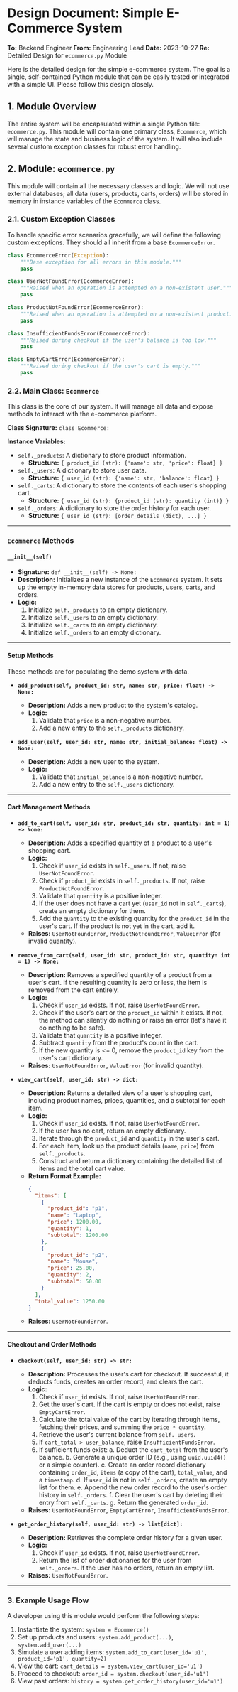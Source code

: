 # Design Document: Simple E-Commerce System

**To:** Backend Engineer
**From:** Engineering Lead
**Date:** 2023-10-27
**Re:** Detailed Design for `ecommerce.py` Module

Here is the detailed design for the simple e-commerce system. The goal is a single, self-contained Python module that can be easily tested or integrated with a simple UI. Please follow this design closely.

## 1. Module Overview

The entire system will be encapsulated within a single Python file: `ecommerce.py`. This module will contain one primary class, `Ecommerce`, which will manage the state and business logic of the system. It will also include several custom exception classes for robust error handling.

## 2. Module: `ecommerce.py`

This module will contain all the necessary classes and logic. We will not use external databases; all data (users, products, carts, orders) will be stored in memory in instance variables of the `Ecommerce` class.

### 2.1. Custom Exception Classes

To handle specific error scenarios gracefully, we will define the following custom exceptions. They should all inherit from a base `EcommerceError`.

```python
class EcommerceError(Exception):
    """Base exception for all errors in this module."""
    pass

class UserNotFoundError(EcommerceError):
    """Raised when an operation is attempted on a non-existent user."""
    pass

class ProductNotFoundError(EcommerceError):
    """Raised when an operation is attempted on a non-existent product."""
    pass

class InsufficientFundsError(EcommerceError):
    """Raised during checkout if the user's balance is too low."""
    pass

class EmptyCartError(EcommerceError):
    """Raised during checkout if the user's cart is empty."""
    pass
```

### 2.2. Main Class: `Ecommerce`

This class is the core of our system. It will manage all data and expose methods to interact with the e-commerce platform.

**Class Signature:**
`class Ecommerce:`

**Instance Variables:**

*   `self._products`: A dictionary to store product information.
    *   **Structure:** `{ product_id (str): {'name': str, 'price': float} }`
*   `self._users`: A dictionary to store user data.
    *   **Structure:** `{ user_id (str): {'name': str, 'balance': float} }`
*   `self._carts`: A dictionary to store the contents of each user's shopping cart.
    *   **Structure:** `{ user_id (str): {product_id (str): quantity (int)} }`
*   `self._orders`: A dictionary to store the order history for each user.
    *   **Structure:** `{ user_id (str): [order_details (dict), ...] }`

---

### `Ecommerce` Methods

#### `__init__(self)`

*   **Signature:** `def __init__(self) -> None:`
*   **Description:** Initializes a new instance of the `Ecommerce` system. It sets up the empty in-memory data stores for products, users, carts, and orders.
*   **Logic:**
    1.  Initialize `self._products` to an empty dictionary.
    2.  Initialize `self._users` to an empty dictionary.
    3.  Initialize `self._carts` to an empty dictionary.
    4.  Initialize `self._orders` to an empty dictionary.

---

#### Setup Methods

These methods are for populating the demo system with data.

*   **`add_product(self, product_id: str, name: str, price: float) -> None:`**
    *   **Description:** Adds a new product to the system's catalog.
    *   **Logic:**
        1.  Validate that `price` is a non-negative number.
        2.  Add a new entry to the `self._products` dictionary.

*   **`add_user(self, user_id: str, name: str, initial_balance: float) -> None:`**
    *   **Description:** Adds a new user to the system.
    *   **Logic:**
        1.  Validate that `initial_balance` is a non-negative number.
        2.  Add a new entry to the `self._users` dictionary.

---

#### Cart Management Methods

*   **`add_to_cart(self, user_id: str, product_id: str, quantity: int = 1) -> None:`**
    *   **Description:** Adds a specified quantity of a product to a user's shopping cart.
    *   **Logic:**
        1.  Check if `user_id` exists in `self._users`. If not, raise `UserNotFoundError`.
        2.  Check if `product_id` exists in `self._products`. If not, raise `ProductNotFoundError`.
        3.  Validate that `quantity` is a positive integer.
        4.  If the user does not have a cart yet (`user_id` not in `self._carts`), create an empty dictionary for them.
        5.  Add the `quantity` to the existing quantity for the `product_id` in the user's cart. If the product is not yet in the cart, add it.
    *   **Raises:** `UserNotFoundError`, `ProductNotFoundError`, `ValueError` (for invalid quantity).

*   **`remove_from_cart(self, user_id: str, product_id: str, quantity: int = 1) -> None:`**
    *   **Description:** Removes a specified quantity of a product from a user's cart. If the resulting quantity is zero or less, the item is removed from the cart entirely.
    *   **Logic:**
        1.  Check if `user_id` exists. If not, raise `UserNotFoundError`.
        2.  Check if the user's cart or the `product_id` within it exists. If not, the method can silently do nothing or raise an error (let's have it do nothing to be safe).
        3.  Validate that `quantity` is a positive integer.
        4.  Subtract `quantity` from the product's count in the cart.
        5.  If the new quantity is <= 0, remove the `product_id` key from the user's cart dictionary.
    *   **Raises:** `UserNotFoundError`, `ValueError` (for invalid quantity).

*   **`view_cart(self, user_id: str) -> dict:`**
    *   **Description:** Returns a detailed view of a user's shopping cart, including product names, prices, quantities, and a subtotal for each item.
    *   **Logic:**
        1.  Check if `user_id` exists. If not, raise `UserNotFoundError`.
        2.  If the user has no cart, return an empty dictionary.
        3.  Iterate through the `product_id` and `quantity` in the user's cart.
        4.  For each item, look up the product details (`name`, `price`) from `self._products`.
        5.  Construct and return a dictionary containing the detailed list of items and the total cart value.
    *   **Return Format Example:**
        ```json
        {
          "items": [
            {
              "product_id": "p1",
              "name": "Laptop",
              "price": 1200.00,
              "quantity": 1,
              "subtotal": 1200.00
            },
            {
              "product_id": "p2",
              "name": "Mouse",
              "price": 25.00,
              "quantity": 2,
              "subtotal": 50.00
            }
          ],
          "total_value": 1250.00
        }
        ```
    *   **Raises:** `UserNotFoundError`.

---

#### Checkout and Order Methods

*   **`checkout(self, user_id: str) -> str:`**
    *   **Description:** Processes the user's cart for checkout. If successful, it deducts funds, creates an order record, and clears the cart.
    *   **Logic:**
        1.  Check if `user_id` exists. If not, raise `UserNotFoundError`.
        2.  Get the user's cart. If the cart is empty or does not exist, raise `EmptyCartError`.
        3.  Calculate the total value of the cart by iterating through items, fetching their prices, and summing the `price * quantity`.
        4.  Retrieve the user's current balance from `self._users`.
        5.  If `cart_total > user_balance`, raise `InsufficientFundsError`.
        6.  If sufficient funds exist:
            a. Deduct the `cart_total` from the user's balance.
            b. Generate a unique order ID (e.g., using `uuid.uuid4()` or a simple counter).
            c. Create an order record dictionary containing `order_id`, `items` (a copy of the cart), `total_value`, and a `timestamp`.
            d. If `user_id` is not in `self._orders`, create an empty list for them.
            e. Append the new order record to the user's order history in `self._orders`.
            f. Clear the user's cart by deleting their entry from `self._carts`.
            g. Return the generated `order_id`.
    *   **Raises:** `UserNotFoundError`, `EmptyCartError`, `InsufficientFundsError`.

*   **`get_order_history(self, user_id: str) -> list[dict]:`**
    *   **Description:** Retrieves the complete order history for a given user.
    *   **Logic:**
        1.  Check if `user_id` exists. If not, raise `UserNotFoundError`.
        2.  Return the list of order dictionaries for the user from `self._orders`. If the user has no orders, return an empty list.
    *   **Raises:** `UserNotFoundError`.

---
### 3. Example Usage Flow

A developer using this module would perform the following steps:

1.  Instantiate the system: `system = Ecommerce()`
2.  Set up products and users: `system.add_product(...)`, `system.add_user(...)`
3.  Simulate a user adding items: `system.add_to_cart(user_id='u1', product_id='p1', quantity=2)`
4.  View the cart: `cart_details = system.view_cart(user_id='u1')`
5.  Proceed to checkout: `order_id = system.checkout(user_id='u1')`
6.  View past orders: `history = system.get_order_history(user_id='u1')`